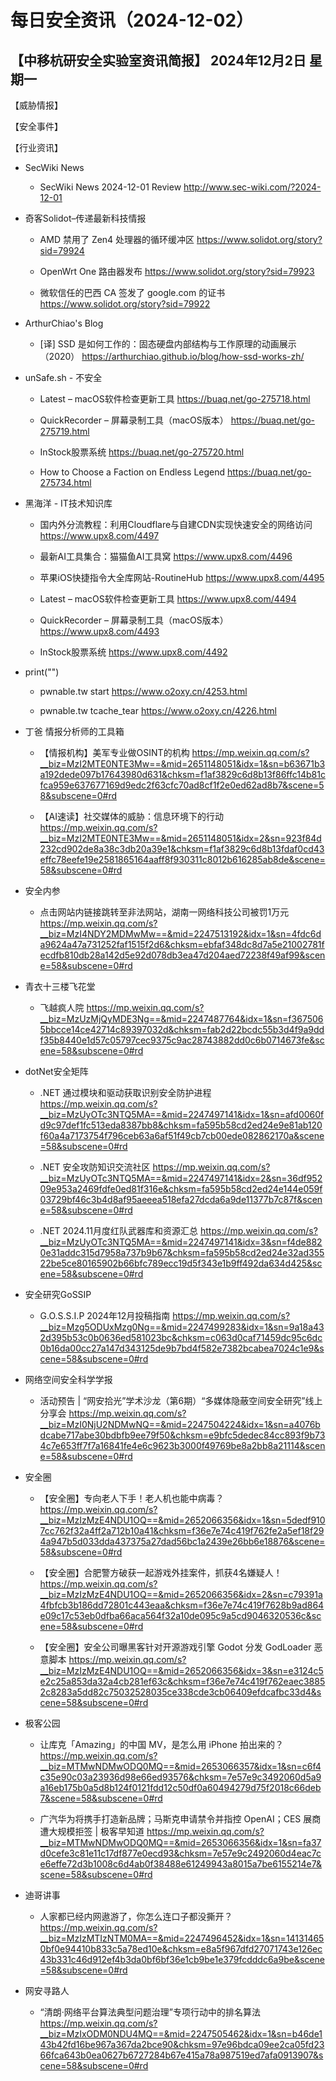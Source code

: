 # 每日安全资讯（2024-12-02）

【中移杭研安全实验室资讯简报】
2024年12月2日 星期一
---------------------------
【威胁情报】

【安全事件】

【行业资讯】

- SecWiki News
  - SecWiki News 2024-12-01 Review
http://www.sec-wiki.com/?2024-12-01

- 奇客Solidot–传递最新科技情报
  - AMD 禁用了 Zen4 处理器的循环缓冲区
https://www.solidot.org/story?sid=79924

  - OpenWrt One 路由器发布
https://www.solidot.org/story?sid=79923

  - 微软信任的巴西 CA 签发了 google.com 的证书
https://www.solidot.org/story?sid=79922

- ArthurChiao's Blog
  - [译] SSD 是如何工作的：固态硬盘内部结构与工作原理的动画展示（2020）
https://arthurchiao.github.io/blog/how-ssd-works-zh/

- unSafe.sh - 不安全
  - Latest – macOS软件检查更新工具
https://buaq.net/go-275718.html

  - QuickRecorder – 屏幕录制工具（macOS版本）
https://buaq.net/go-275719.html

  - InStock股票系统
https://buaq.net/go-275720.html

  - How to Choose a Faction on Endless Legend
https://buaq.net/go-275734.html

- 黑海洋 - IT技术知识库
  - 国内外分流教程：利用Cloudflare与自建CDN实现快速安全的网络访问
https://www.upx8.com/4497

  - 最新AI工具集合：猫猫鱼AI工具窝
https://www.upx8.com/4496

  - 苹果iOS快捷指令大全库网站-RoutineHub
https://www.upx8.com/4495

  - Latest – macOS软件检查更新工具
https://www.upx8.com/4494

  - QuickRecorder – 屏幕录制工具（macOS版本）
https://www.upx8.com/4493

  - InStock股票系统
https://www.upx8.com/4492

- print("")
  - pwnable.tw start
https://www.o2oxy.cn/4253.html

  - pwnable.tw tcache_tear
https://www.o2oxy.cn/4226.html

- 丁爸 情报分析师的工具箱
  - 【情报机构】美军专业做OSINT的机构
https://mp.weixin.qq.com/s?__biz=MzI2MTE0NTE3Mw==&mid=2651148051&idx=1&sn=b63671b3a192dede097b17643980d631&chksm=f1af3829c6d8b13f86ffc14b81cfca959e637677169d9edc2f63cfc70ad8cf1f2e0ed62ad8b7&scene=58&subscene=0#rd

  - 【AI速读】社交媒体的威胁：信息环境下的行动
https://mp.weixin.qq.com/s?__biz=MzI2MTE0NTE3Mw==&mid=2651148051&idx=2&sn=923f84d232cd902de8a38c3db20a39e1&chksm=f1af3829c6d8b13fdaf0cd43effc78eefe19e2581865164aaff8f930311c8012b616285ab8de&scene=58&subscene=0#rd

- 安全内参
  - 点击网站内链接跳转至非法网站，湖南一网络科技公司被罚1万元
https://mp.weixin.qq.com/s?__biz=MzI4NDY2MDMwMw==&mid=2247513192&idx=1&sn=4fdc6da9624a47a731252faf1515f2d6&chksm=ebfaf348dc8d7a5e21002781fecdfb810db28a142d5e92d078db3ea47d204aed72238f49af99&scene=58&subscene=0#rd

- 青衣十三楼飞花堂
  - 飞越疯人院
https://mp.weixin.qq.com/s?__biz=MzUzMjQyMDE3Ng==&mid=2247487764&idx=1&sn=f3675065bbcce14ce42714c89397032d&chksm=fab2d22bcdc55b3d4f9a9ddf35b8440e1d57c05797cec9375c9ac28743882dd0c6b0714673fe&scene=58&subscene=0#rd

- dotNet安全矩阵
  - .NET 通过模块和驱动获取识别安全防护进程
https://mp.weixin.qq.com/s?__biz=MzUyOTc3NTQ5MA==&mid=2247497141&idx=1&sn=afd0060fd9c97def1fc513eda8387bb8&chksm=fa595b58cd2ed24e9e81ab120f60a4a7173754f796ceb63a6af51f49cb7cb00ede082862170a&scene=58&subscene=0#rd

  - .NET 安全攻防知识交流社区
https://mp.weixin.qq.com/s?__biz=MzUyOTc3NTQ5MA==&mid=2247497141&idx=2&sn=36df95209e953a2469fdfe0ed81f316e&chksm=fa595b58cd2ed24e144e059f03729bf46c3b4d8af95aeeea518efa27dcda6a9de11377b7c87f&scene=58&subscene=0#rd

  - .NET 2024.11月度红队武器库和资源汇总
https://mp.weixin.qq.com/s?__biz=MzUyOTc3NTQ5MA==&mid=2247497141&idx=3&sn=f4de8820e31addc315d7958a737b9b67&chksm=fa595b58cd2ed24e32ad35522be5ce80165902b66bfc789ecc19d5f343e1b9ff492da634d425&scene=58&subscene=0#rd

- 安全研究GoSSIP
  - G.O.S.S.I.P 2024年12月投稿指南
https://mp.weixin.qq.com/s?__biz=Mzg5ODUxMzg0Ng==&mid=2247499283&idx=1&sn=9a18a432d395b53c0b0636ed581023bc&chksm=c063d0caf71459dc95c6dc0b16da00cc27a147d343125de9b7bd4f582e7382bcabea7024c1e9&scene=58&subscene=0#rd

- 网络空间安全科学学报
  - 活动预告 | “网安拾光”学术沙龙（第6期）“多媒体隐蔽空间安全研究”线上分享会
https://mp.weixin.qq.com/s?__biz=MzI0NjU2NDMwNQ==&mid=2247504224&idx=1&sn=a4076bdcabe717abe30bdbfb9ee79f50&chksm=e9bfc5dedec84cc893f9b734c7e653ff7f7a16841fe4e6c9623b3000f49769be8a2bb8a21114&scene=58&subscene=0#rd

- 安全圈
  - 【安全圈】专向老人下手！老人机也能中病毒？
https://mp.weixin.qq.com/s?__biz=MzIzMzE4NDU1OQ==&mid=2652066356&idx=1&sn=5dedf9107cc762f32a4ff2a712b10a41&chksm=f36e7e74c419f762fe2a5ef18f294a947b5d033dda437375a27dad56bc1a2439e26bb6e18876&scene=58&subscene=0#rd

  - 【安全圈】合肥警方破获一起游戏外挂案件，抓获4名嫌疑人！
https://mp.weixin.qq.com/s?__biz=MzIzMzE4NDU1OQ==&mid=2652066356&idx=2&sn=c79391a4fbfcb3b186dd72801c443eaa&chksm=f36e7e74c419f7628b9ad864e09c17c53eb0dfba66aca564f32a10de095c9a5cd9046320536c&scene=58&subscene=0#rd

  - 【安全圈】安全公司曝黑客针对开源游戏引擎 Godot 分发 GodLoader 恶意脚本
https://mp.weixin.qq.com/s?__biz=MzIzMzE4NDU1OQ==&mid=2652066356&idx=3&sn=e3124c5e2c25a853da32a4cb281ef63c&chksm=f36e7e74c419f762eaec38852c8283a5dd82c75032528035ce338cde3cb06409efdcafbc33d4&scene=58&subscene=0#rd

- 极客公园
  - 让库克「Amazing」的中国 MV，是怎么用 iPhone 拍出来的？
https://mp.weixin.qq.com/s?__biz=MTMwNDMwODQ0MQ==&mid=2653066357&idx=1&sn=c6f4c35e90c03a23936d98e66ed93576&chksm=7e57e9c3492060d5a9a16eb175b0a5d8b124f0121fdd12c50df0a60494279d75f2018c66deb7&scene=58&subscene=0#rd

  - 广汽华为将携手打造新品牌；马斯克申请禁令并指控 OpenAI；CES 展商遭大规模拒签 | 极客早知道
https://mp.weixin.qq.com/s?__biz=MTMwNDMwODQ0MQ==&mid=2653066356&idx=1&sn=fa37d0cefe3c81e11c17df877e0ecd93&chksm=7e57e9c2492060d4eac7ce6effe72d3b1008c6d4ab0f38488e61249943a8015a7be6155214e7&scene=58&subscene=0#rd

- 迪哥讲事
  - 人家都已经内网遨游了，你怎么连口子都没撕开？
https://mp.weixin.qq.com/s?__biz=MzIzMTIzNTM0MA==&mid=2247496452&idx=1&sn=141314650bf0e94410b833c5a78ed10e&chksm=e8a5f967dfd27071743e126ec43b331c46d912ef4b3da0bf6bf36e1cb9be1e379fcdddc6a9be&scene=58&subscene=0#rd

- 网安寻路人
  - “清朗·网络平台算法典型问题治理”专项行动中的排名算法
https://mp.weixin.qq.com/s?__biz=MzIxODM0NDU4MQ==&mid=2247505462&idx=1&sn=b46de143b42fd16be967a367da2bce90&chksm=97e96bdca09ee2ca05fd2366fca643b0ea0627b6727284b67e415a78a987519ed7afa0913907&scene=58&subscene=0#rd

